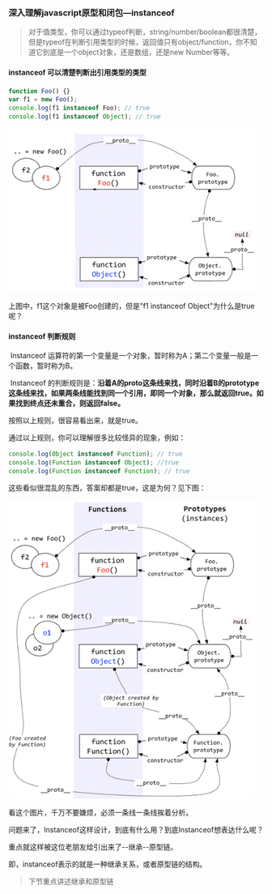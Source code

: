 ### 深入理解javascript原型和闭包—instanceof

> 对于值类型，你可以通过typeof判断，string/number/boolean都很清楚，但是typeof在判断引用类型的时候，返回值只有object/function，你不知道它到底是一个object对象，还是数组，还是new Number等等。

#### instanceof 可以清楚判断出引用类型的类型

```javascript
function Foo() {}
var f1 = new Foo();
console.log(f1 instanceof Foo); // true
console.log(f1 instanceof Object); // true
```
![16f879b5b51541a1](../../images/181635468939277.png)

上图中，f1这个对象是被Foo创建的，但是"f1 instanceof Object"为什么是true呢？

#### instanceof 判断规则

​	Instanceof 运算符的第一个变量是一个对象，暂时称为A；第二个变量一般是一个函数，暂时称为B。

​	Instanceof 的判断规则是：**沿着A的proto这条线来找，同时沿着B的prototype这条线来找，如果两条线能找到同一个引用，即同一个对象，那么就返回true。如果找到终点还未重合，则返回false。**

按照以上规则，很容易看出来，就是true。

通过以上规则，你可以理解很多比较怪异的现象，例如：

```javascript
console.log(Object instanceof Function); // true
console.log(Function instanceof Object); //true
console.log(Function instanceof Function); // true
```

这些看似很混乱的东西，答案却都是true，这是为何？见下图：

![16f879b5b51541a1](../../images/181637013624694.png)

看这个图片，千万不要嫌烦，必须一条线一条线挨着分析。

问题来了，Instanceof这样设计，到底有什么用？到底Instanceof想表达什么呢？

重点就这样被这位老朋友给引出来了--继承--原型链。

即，instanceof表示的就是一种继承关系，或者原型链的结构。
> 下节重点讲述继承和原型链